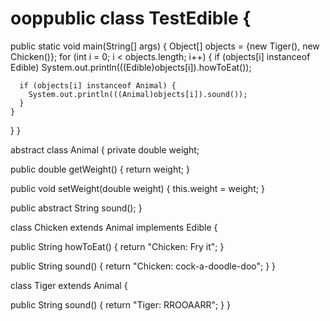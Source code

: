 # ooppublic class TestEdible {
  public static void main(String[] args) {
    Object[] objects = {new Tiger(), new Chicken()};
    for (int i = 0; i < objects.length; i++) {
      if (objects[i] instanceof Edible)
        System.out.println(((Edible)objects[i]).howToEat());

      if (objects[i] instanceof Animal) {
        System.out.println(((Animal)objects[i]).sound());
      }
    }
  }
}

abstract class Animal {
  private double weight;
  
  public double getWeight() {
    return weight;
  }
  
  public void setWeight(double weight) {
    this.weight = weight;
  }
  

  public abstract String sound();
}

class Chicken extends Animal implements Edible {

  public String howToEat() {
    return "Chicken: Fry it";
  }
    

  public String sound() {
    return "Chicken: cock-a-doodle-doo";
  }
}

class Tiger extends Animal {
 
  public String sound() {
    return "Tiger: RROOAARR";
  }
}

